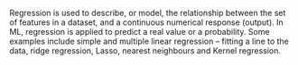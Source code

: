 Regression is used to describe, or model, the relationship between the set of features in a dataset, and a continuous numerical response (output). In ML, regression is applied to predict a real value or a probability. Some examples include simple and multiple linear regression – fitting a line to the data, ridge regression, Lasso, nearest neighbours and Kernel regression.
